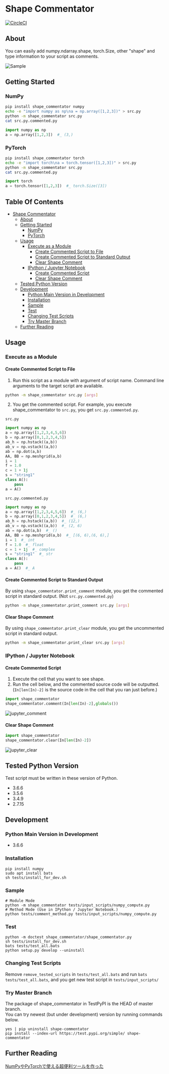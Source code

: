 # Shape Commentator
[![CircleCI](https://circleci.com/gh/shiba6v/shape_commentator.svg?style=svg)](https://circleci.com/gh/shiba6v/shape_commentator)

## About  
You can easily add numpy.ndarray.shape, torch.Size, other "shape" and type information to your script as comments.

![Sample](https://user-images.githubusercontent.com/13820488/50560224-e656e300-0d41-11e9-90a3-f946cb40ab72.png)

## Getting Started  
### NumPy
```bash
pip install shape_commentator numpy
echo -e "import numpy as np\na = np.array([1,2,3])" > src.py
python -m shape_commentator src.py
cat src.py.commented.py
```

```python
import numpy as np
a = np.array([1,2,3])  #_ (3,)

```

### PyTorch
```bash
pip install shape_commentator torch
echo -e "import torch\na = torch.tensor([1,2,3])" > src.py
python -m shape_commentator src.py
cat src.py.commented.py
```

```python
import torch
a = torch.tensor([1,2,3])  #_ torch.Size([3])

```

## Table Of Contents
- [Shape Commentator](#shape-commentator)
  * [About](#about)
  * [Getting Started](#getting-started)
    + [NumPy](#numpy)
    + [PyTorch](#pytorch)
  * [Usage](#usage)
    + [Execute as a Module](#execute-as-a-module)
      - [Create Commented Script to File](#create-commented-script-to-file)
      - [Create Commented Script to Standard Output](#create-commented-script-to-standard-output)
      - [Clear Shape Comment](#clear-shape-comment)
    + [IPython / Jupyter Notebook](#ipython---jupyter-notebook)
      - [Create Commented Script](#create-commented-script)
      - [Clear Shape Comment](#clear-shape-comment-1)
  * [Tested Python Version](#tested-python-version)
  * [Development](#development)
    + [Python Main Version in Development](#python-main-version-in-development)
    + [Installation](#installation)
    + [Sample](#sample)
    + [Test](#test)
    + [Changing Test Scripts](#changing-test-scripts)
    + [Try Master Branch](#try-master-branch)
  * [Further Reading](#further-reading)

## Usage  
### Execute as a Module
#### Create Commented Script to File
1. Run this script as a module with argument of script name.  Command line arguments to the target script are available.

```bash
python -m shape_commentator src.py [args]
```

2. You get the commented script. For example, you execute shape_commentator to `src.py`, you get `src.py.commented.py`.  

`src.py`
```python
import numpy as np
a = np.array([1,2,3,4,5,6])
b = np.array([0,1,2,3,4,5])
ab_h = np.hstack((a,b))
ab_v = np.vstack((a,b))
ab = np.dot(a,b)
AA, BB = np.meshgrid(a,b)
i = 1
f = 1.0
c = 1 + 1j
s = "string1"
class A():
    pass
a = A()
```

`src.py.commented.py`
```python
import numpy as np
a = np.array([1,2,3,4,5,6])  #_ (6,)
b = np.array([0,1,2,3,4,5])  #_ (6,)
ab_h = np.hstack((a,b))  #_ (12,)
ab_v = np.vstack((a,b))  #_ (2, 6)
ab = np.dot(a,b)  #_ ()
AA, BB = np.meshgrid(a,b)  #_ [(6, 6),(6, 6),]
i = 1  #_ int
f = 1.0  #_ float
c = 1 + 1j  #_ complex
s = "string1"  #_ str
class A():
    pass
a = A()  #_ A
```

#### Create Commented Script to Standard Output
By using `shape_commentator.print_comment` module, you get the commented script in standard output. (Not `src.py.commented.py`)
```bash
python -m shape_commentator.print_comment src.py [args]
```

#### Clear Shape Comment
By using `shape_commentator.print_clear` module, you get the uncommented script in standard output.
```bash
python -m shape_commentator.print_clear src.py [args]
```

### IPython / Jupyter Notebook  
#### Create Commented Script
1. Execute the cell that you want to see shape.  
2. Run the cell below, and the commented source code will be outputted.  (`In[len(In)-2]` is the source code in the cell that you ran just before.)

```python
import shape_commentator
shape_commentator.comment(In[len(In)-2],globals())
```  
![jupyter_comment](https://user-images.githubusercontent.com/13820488/50559871-1ac8a000-0d3e-11e9-923e-997f6aac6d68.png)  

#### Clear Shape Comment
```python
import shape_commentator
shape_commentator.clear(In[len(In)-2])
```  
![jupyter_clear](https://user-images.githubusercontent.com/13820488/50559879-37fd6e80-0d3e-11e9-8c06-7f6963396dcb.png)  

## Tested Python Version  
Test script must be written in these version of Python.
- 3.6.6
- 3.5.6
- 3.4.9
- 2.7.15

## Development  
### Python Main Version in Development  
- 3.6.6

### Installation
```
pip install numpy
sudo apt install bats
sh tests/install_for_dev.sh
```

### Sample
```
# Module Mode
python -m shape_commentator tests/input_scripts/numpy_compute.py
# Method Mode (Use in IPython / Jupyter Notebook.)
python tests/comment_method.py tests/input_scripts/numpy_compute.py 
```

### Test  
```
python -m doctest shape_commentator/shape_commentator.py
sh tests/install_for_dev.sh
bats tests/test_all.bats
python setup.py develop --uninstall
```

### Changing Test Scripts
Remove `remove_tested_scripts` in `tests/test_all.bats` and run `bats tests/test_all.bats`, and you get new test script in `tests/input_scripts/`

### Try Master Branch
The package of shape_commentator in TestPyPI is the HEAD of master branch.  
You can try newest (but under development) version by running commands below.
```
yes | pip uninstall shape-commentator
pip install --index-url https://test.pypi.org/simple/ shape-commentator
```

## Further Reading
[NumPyやPyTorchで使える超便利ツールを作った](http://shiba6v.hatenablog.com/entry/shape_commentator_release)
